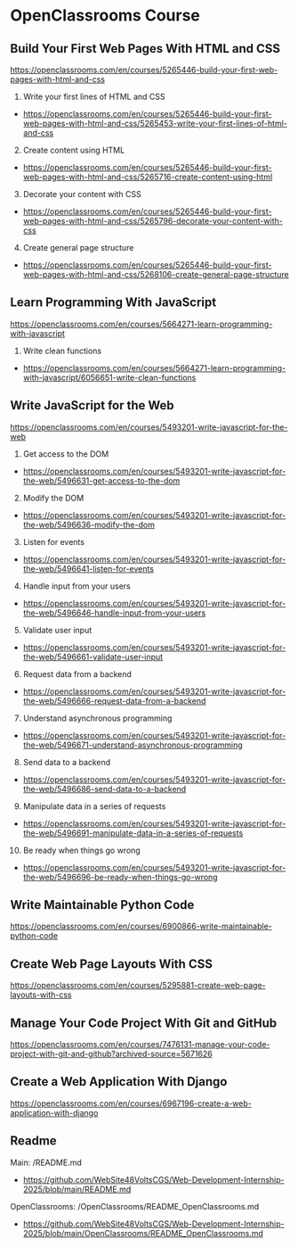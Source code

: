 # OpenClassrooms Course

## Build Your First Web Pages With HTML and CSS
https://openclassrooms.com/en/courses/5265446-build-your-first-web-pages-with-html-and-css

1. Write your first lines of HTML and CSS
- https://openclassrooms.com/en/courses/5265446-build-your-first-web-pages-with-html-and-css/5265453-write-your-first-lines-of-html-and-css

2. Create content using HTML
- https://openclassrooms.com/en/courses/5265446-build-your-first-web-pages-with-html-and-css/5265716-create-content-using-html

3. Decorate your content with CSS
- https://openclassrooms.com/en/courses/5265446-build-your-first-web-pages-with-html-and-css/5265796-decorate-your-content-with-css

4. Create general page structure
- https://openclassrooms.com/en/courses/5265446-build-your-first-web-pages-with-html-and-css/5268106-create-general-page-structure

## Learn Programming With JavaScript
https://openclassrooms.com/en/courses/5664271-learn-programming-with-javascript

1. Write clean functions
- https://openclassrooms.com/en/courses/5664271-learn-programming-with-javascript/6056651-write-clean-functions

## Write JavaScript for the Web
https://openclassrooms.com/en/courses/5493201-write-javascript-for-the-web

1. Get access to the DOM
- https://openclassrooms.com/en/courses/5493201-write-javascript-for-the-web/5496631-get-access-to-the-dom

2. Modify the DOM
- https://openclassrooms.com/en/courses/5493201-write-javascript-for-the-web/5496636-modify-the-dom

3. Listen for events
- https://openclassrooms.com/en/courses/5493201-write-javascript-for-the-web/5496641-listen-for-events

4. Handle input from your users
- https://openclassrooms.com/en/courses/5493201-write-javascript-for-the-web/5496646-handle-input-from-your-users

5. Validate user input
- https://openclassrooms.com/en/courses/5493201-write-javascript-for-the-web/5496661-validate-user-input

6. Request data from a backend
- https://openclassrooms.com/en/courses/5493201-write-javascript-for-the-web/5496666-request-data-from-a-backend

7. Understand asynchronous programming
- https://openclassrooms.com/en/courses/5493201-write-javascript-for-the-web/5496671-understand-asynchronous-programming

8. Send data to a backend
- https://openclassrooms.com/en/courses/5493201-write-javascript-for-the-web/5496686-send-data-to-a-backend

9. Manipulate data in a series of requests
- https://openclassrooms.com/en/courses/5493201-write-javascript-for-the-web/5496691-manipulate-data-in-a-series-of-requests

10. Be ready when things go wrong
- https://openclassrooms.com/en/courses/5493201-write-javascript-for-the-web/5496696-be-ready-when-things-go-wrong



## Write Maintainable Python Code
https://openclassrooms.com/en/courses/6900866-write-maintainable-python-code

## Create Web Page Layouts With CSS
https://openclassrooms.com/en/courses/5295881-create-web-page-layouts-with-css

## Manage Your Code Project With Git and GitHub
https://openclassrooms.com/en/courses/7476131-manage-your-code-project-with-git-and-github?archived-source=5671626

## Create a Web Application With Django
https://openclassrooms.com/en/courses/6967196-create-a-web-application-with-django

## Readme

Main: /README.md
- https://github.com/WebSite48VoltsCGS/Web-Development-Internship-2025/blob/main/README.md

OpenClassrooms: /OpenClassrooms/README_OpenClassrooms.md
- https://github.com/WebSite48VoltsCGS/Web-Development-Internship-2025/blob/main/OpenClassrooms/README_OpenClassrooms.md

